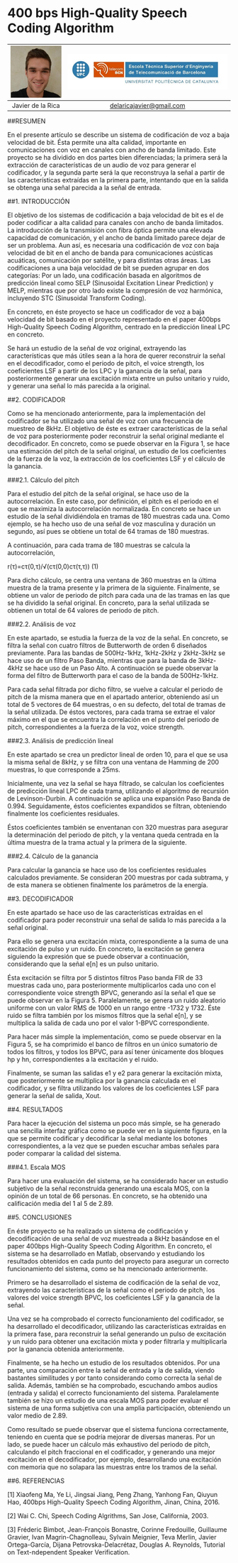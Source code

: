 # 400 bps High-Quality Speech Coding Algorithm

| ![Javier de la Rica](/Images/image-javier.jpg) | ![Logo](/Images/upc_etsetb.jpg) |
| :---: | :---: |
| Javier de la Rica | delaricajavier@gmail.com |

##RESUMEN

En el presente artículo se describe un sistema de codificación de voz a baja velocidad de bit. Ésta permite una 
alta calidad, importante en comunicaciones con voz en canales con ancho de banda limitado. Este proyecto se ha 
dividido en dos partes bien diferenciadas; la primera será la extracción de características de un audio de voz 
para generar el codificador, y la segunda parte será la que reconstruya la señal a partir de las características 
extraídas en la primera parte, intentando que en la salida se obtenga una señal parecida a la señal de entrada.

##1. INTRODUCCIÓN

El objetivo de los sistemas de codificación a baja velocidad de bit es el de poder codificar a alta calidad para canales con ancho de banda limitados. La introducción de la transmisión con fibra óptica permite una elevada capacidad de comunicación, y el ancho de banda limitado parece dejar de ser un problema. Aun así, es necesaria una codificación de voz con baja velocidad de bit en el ancho de banda para comunicaciones acústicas acuáticas, comunicación por satélite, y para distintas otras áreas.
Las codificaciones a una baja velocidad de bit se pueden agrupar en dos categorías: Por un lado, una codificación basada en algoritmos de predicción lineal como SELP (Sinusoidal Excitation Linear Prediction) y MELP, mientras que por otro lado existe la compresión de voz harmónica, incluyendo STC (Sinusoidal Transform Coding).

En concreto, en éste proyecto se hace un codificador de voz a baja velocidad de bit basado en el proyecto representado en el paper 400bps High-Quality Speech Coding Algorithm, centrado en la predicción lineal LPC en concreto. 

Se hará un estudio de la señal de voz original, extrayendo las características que más útiles sean a la hora de querer reconstruir la señal en el decodificador, como el periodo de pitch, el voice strength, los coeficientes LSF a partir de los LPC y la ganancia de la señal, para posteriormente generar una excitación mixta entre un pulso unitario y ruido, y generar una señal lo más parecida a la original.

##2. CODIFICADOR

Como se ha mencionado anteriormente, para la implementación del codificador se ha utilizado una señal de voz con una frecuencia de muestreo de 8kHz. El objetivo de éste es extraer características de la señal de voz para posteriormente poder reconstruir la señal original mediante el decodificador. En concreto, como se puede observar en la Figura 1, se hace una estimación del pitch de la señal original, un estudio de los coeficientes de la fuerza de la voz, la extracción de los coeficientes LSF y el cálculo de la ganancia.

###2.1. Cálculo del pitch

Para el estudio del pitch de la señal original, se hace uso de la autocorrelación. En este caso, por definición, el pitch es el periodo en el que se maximiza la autocorrelación normalizada. En concreto se hace un estudio de la señal dividiéndola en tramas de 180 muestras cada una. Como ejemplo, se ha hecho uso de una señal de voz masculina y duración un segundo, así pues se obtiene un total de 64 tramas de 180 muestras. 

A continuación, para cada trama de 180 muestras se calcula la autocorrelación,

r(τ)=cτ(0,τ)/√(cτ(0,0)cτ(τ,τ)) (1)


Para dicho cálculo, se centra una ventana de 360 muestras en la última muestra de la trama presente y la primera de la siguiente.
Finalmente, se obtiene un valor de periodo de pitch para cada una de las tramas en las que se ha dividido la señal original. En concreto, para la señal utilizada se obtienen un total de 64 valores de periodo de pitch.

###2.2. Análisis de voz

En este apartado, se estudia la fuerza de la voz de la señal. En concreto, se filtra la señal con cuatro filtros de Butterworth de orden 6 diseñados previamente. Para las bandas de 500Hz-1kHz, 1kHz-2kHz y 2kHz-3kHz se hace uso de un filtro Paso Banda, mientras que para la banda de 3kHz-4kHz se hace uso de un Paso Alto. A continuación se puede observar la forma del filtro de Butterworth para el caso de la banda de 500Hz-1kHz.
	
Para cada señal filtrada por dicho filtro, se vuelve a calcular el periodo de pitch de la misma manera que en el apartado anterior, obteniendo así un total de 5 vectores de 64 muestras, o en su defecto, del total de tramas de la señal utilizada. De éstos vectores, para cada trama se extrae el valor máximo en el que se encuentra la correlación en el punto del periodo de pitch, correspondientes a la fuerza de la voz, voice strength.

###2.3. Análisis de predicción lineal

En este apartado se crea un predictor lineal de orden 10, para el que se usa la misma señal de 8kHz, y se filtra con una ventana de Hamming de 200 muestras, lo que corresponde a 25ms.

Inicialmente, una vez la señal se haya filtrado, se calculan los coeficientes de predicción lineal LPC de cada trama, utilizando el algoritmo de recursión de Levinson-Durbin. A continuación se aplica una expansión Paso Banda de 0.994. Seguidamente, éstos coeficientes expandidos se filtran, obteniendo finalmente los coeficientes residuales.

Éstos coeficientes también se enventanan con 320 muestras para asegurar la determinación del periodo de pitch, y la ventana queda centrada en la última muestra de la trama actual y la primera de la siguiente.

###2.4. Cálculo de la ganancia

Para calcular la ganancia se hace uso de los coeficientes residuales calculados previamente. Se consideran 200 muestras por cada subtrama, y de esta manera se obtienen finalmente los parámetros de la energía.

##3. DECODIFICADOR

En este apartado se hace uso de las características extraídas en el codificador para poder reconstruir una señal de salida lo más parecida a la señal original. 

Para ello se genera una excitación mixta, correspondiente a la suma de una excitación de pulso y un ruido. En concreto, la excitación se genera siguiendo la expresión que se puede observar a continuación, considerando que la señal e[n] es un pulso unitario.

Ésta excitación se filtra por 5 distintos filtros Paso banda FIR de 33 muestras cada uno, para posteriormente multiplicarlos cada uno con el correspondiente voice strength BPVC, generando así la señal e1 que se puede observar en la Figura 5. 
Paralelamente, se genera un ruido aleatorio uniforme con un valor RMS de 1000 en un rango entre -1732 y 1732. Éste ruido se filtra también por los mismos filtros que la señal e[n], y se multiplica la salida de cada uno por el valor 1-BPVC correspondiente.

Para hacer más simple la implementación, como se puede observar en la Figura 5, se ha comprimido el banco de filtros en un único sumatorio de todos los filtros, y todos los BPVC, para así tener únicamente dos bloques hp y hn, correspondientes a la excitación y el ruido.

Finalmente, se suman las salidas e1 y e2 para generar la excitación mixta, que posteriormente se multiplica por la ganancia calculada en el codificador, y se filtra utilizando los valores de los coeficientes LSF para generar la señal de salida, Xout.

##4. RESULTADOS 

Para hacer la ejecución del sistema un poco más simple, se ha generado una sencilla interfaz gráfica como se puede ver en la siguiente figura, en la que se permite codificar y decodificar la señal mediante los botones correspondientes, a la vez que se pueden escuchar ambas señales para poder comparar la calidad del sistema.

###4.1. Escala MOS

Para hacer una evaluación del sistema, se ha considerado hacer un estudio subjetivo de la señal reconstruida generando una escala MOS, con la opinión de un total de 66 personas. En concreto, se ha obtenido una calificación media del 1 al 5 de 2.89.

##5. CONCLUSIONES

En éste proyecto se ha realizado un sistema de codificación y decodificación de una señal de voz muestreada a 8kHz basándose en el paper 400bps High-Quality Speech Coding Algorithm. En concreto, el sistema se ha desarrollado en Matlab, observando y estudiando los resultados obtenidos en cada punto del proyecto para asegurar un correcto funcionamiento del sistema, como se ha mencionado anteriormente. 

Primero se ha desarrollado el sistema de codificación de la señal de voz, extrayendo las características de la señal como el periodo de pitch, los valores del voice strength BPVC, los coeficientes LSF y la ganancia de la señal.

Una vez se ha comprobado el correcto funcionamiento del codificador, se ha desarrollado el decodificador, utilizando las características extraídas en la primera fase, para reconstruir la señal generando un pulso de excitación y un ruido para obtener una excitación mixta y poder filtrarla y multiplicarla por la ganancia obtenida anteriormente.

Finalmente, se ha hecho un estudio de los resultados obtenidos. Por una parte, una comparación entre la señal de entrada y la de salida, viendo bastantes similitudes y por tanto considerando como correcta la señal de salida. Además, también se ha comprobado, escuchando ambos audios (entrada y salida) el correcto funcionamiento del sistema. 
Paralelamente también se hizo un estudio de una escala MOS para poder evaluar el sistema de una forma subjetiva con una amplia participación, obteniendo un valor medio de 2.89.

Como resultado se puede observar que el sistema funciona correctamente, teniendo en cuenta que se podría mejorar de diversas maneras. Por un lado, se puede hacer un cálculo más exhaustivo del periodo de pitch, calculando el pitch fraccional en el codificador, y generando una mejor excitación en el decodificador, por ejemplo, desarrollando una excitación con memoria que no solapara las muestras entre los tramos de la señal.

##6. REFERENCIAS


[1] Xiaofeng Ma, Ye Li, Jingsai Jiang, Peng Zhang, Yanhong Fan, Qiuyun Hao, 400bps High-Quality Speech Coding Algorithm, Jinan, China, 2016.

[2] Wai C. Chi, Speech Coding Algrithms, San Jose, California, 2003.

[3] Fréderic Bimbot, Jean-François Bonastre, Corinne Fredouille, Guillaume Gravier, Ivan Magrin-Chagnolleau, Sylvain Meignier, Teva Merlin, Javier Ortega-García, Dijana Petrovska-Delacrétaz, Douglas A. Reynolds, Tutorial on Text-ndependent Speaker Verification.
